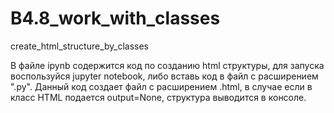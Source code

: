 # B4.8_work_with_classes
create_html_structure_by_classes

В файле ipynb содержится код по созданию html структуры, для запуска воспользуйся jupyter notebook, либо вставь код в файл с расширением ".py". 
Данный код создает файл с расширением .html, в случае если в класс HTML подается output=None, структура выводится в консоле.

